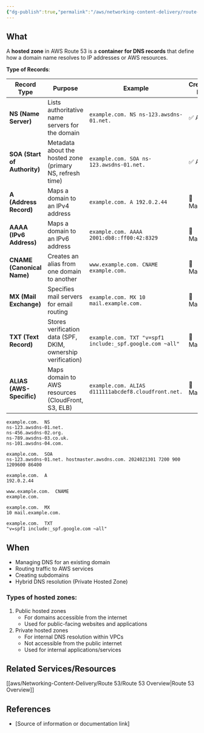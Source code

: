 ```yaml
---
{"dg-publish":true,"permalink":"/aws/networking-content-delivery/route-53/atomic-elements/hosted-zone/","title":"Hosted Zone"}
---
```


## What
A **hosted zone** in AWS Route 53 is a **container for DNS records** that define how a domain name resolves to IP addresses or AWS resources.

**Type of Records**:

| **Record Type** | **Purpose** | **Example** | **Created By** |
|---------------|-------------|------------|--------------|
| **NS (Name Server)** | Lists authoritative name servers for the domain | `example.com. NS ns-123.awsdns-01.net.` | ✅ Auto |
| **SOA (Start of Authority)** | Metadata about the hosted zone (primary NS, refresh time) | `example.com. SOA ns-123.awsdns-01.net.` | ✅ Auto |
| **A (Address Record)** | Maps a domain to an IPv4 address | `example.com. A 192.0.2.44` | 🔹 Manual |
| **AAAA (IPv6 Address)** | Maps a domain to an IPv6 address | `example.com. AAAA 2001:db8::ff00:42:8329` | 🔹 Manual |
| **CNAME (Canonical Name)** | Creates an alias from one domain to another | `www.example.com. CNAME example.com.` | 🔹 Manual |
| **MX (Mail Exchange)** | Specifies mail servers for email routing | `example.com. MX 10 mail.example.com.` | 🔹 Manual |
| **TXT (Text Record)** | Stores verification data (SPF, DKIM, ownership verification) | `example.com. TXT "v=spf1 include:_spf.google.com ~all"` | 🔹 Manual |
| **ALIAS (AWS-Specific)** | Maps domain to AWS resources (CloudFront, S3, ELB) | `example.com. ALIAS d111111abcdef8.cloudfront.net.` | 🔹 Manual |


```
example.com.  NS  
ns-123.awsdns-01.net.  
ns-456.awsdns-02.org.  
ns-789.awsdns-03.co.uk.  
ns-101.awsdns-04.com.  

example.com.  SOA  
ns-123.awsdns-01.net. hostmaster.awsdns.com. 2024021301 7200 900 1209600 86400  

example.com.  A  
192.0.2.44  

www.example.com.  CNAME  
example.com.  

example.com.  MX  
10 mail.example.com.  

example.com.  TXT  
"v=spf1 include:_spf.google.com ~all"  
```
## When
- Managing DNS for an existing domain
- Routing traffic to AWS services
- Creating subdomains
- Hybrid DNS resolution (Private Hosted Zone)

### Types of hosted zones:
1. Public hosted zones
    - For domains accessible from the internet
    - Used for public-facing websites and applications
2. Private hosted zones
    - For internal DNS resolution within VPCs
    - Not accessible from the public internet
    - Used for internal applications/services


## Related Services/Resources
[[aws/Networking-Content-Delivery/Route 53/Route 53 Overview\|Route 53 Overview]]
  
## References
- [Source of information or documentation link]
